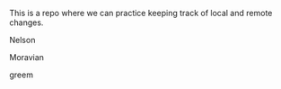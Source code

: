 This is a repo where we can practice keeping track of local and remote 
changes.

Nelson


Moravian

greem
